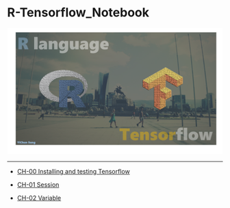 # R-Tensorflow_Notebook

![](pic/RxTensorflow.png)

---

* [CH-00 Installing and testing Tensorflow](https://github.com/yichunsung/R-Tensorflow_Notebook/blob/master/ch0-install_and_test.Rmd)

* [CH-01 Session](https://github.com/yichunsung/R-Tensorflow_Notebook/blob/master/ch1-session_creation.Rmd)

* [CH-02 Variable]()